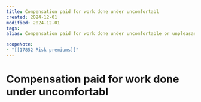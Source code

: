```yaml
---
title: Compensation paid for work done under uncomfortabl
created: 2024-12-01
modified: 2024-12-01
tags: 
alias: Compensation paid for work done under uncomfortable or unpleasant conditions or for work which endangers the life of an employee.

scopeNote:
- "[[17852 Risk premiums]]"
---
```

# Compensation paid for work done under uncomfortabl
